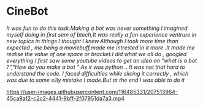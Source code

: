 
# CineBot

*It was fun to do this task.Making a bot was never something I imagined myself doing in first sem of btech,It was really a fun experience ventrure in 
new topics in things I  thought  I knew.Although I took more time   than expected , me being a moviebuff,made me intrested in it more .It made me realise the value of one space or bracket.I did what we all do , googled everything.I first saw some youtube videos to get an idea on "what is a bot ?","How do you make a bot " As it was python .. It was not that hard to understand the code. I faced difficulties while slicing it correctly , which was due to some silly mistake I made.But at the end I was able to do it*







https://user-images.githubusercontent.com/116485331/207513964-45ca9af2-c2c2-4441-9bff-2f07951da7a3.mp4

